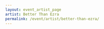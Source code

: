 ```yaml
---
layout: event_artist_page
artist: Better Than Ezra
permalink: /event/artist/better-than-ezra/
---
```



